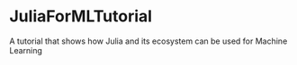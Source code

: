 # JuliaForMLTutorial
A tutorial that shows how Julia and its ecosystem can be used for Machine Learning
